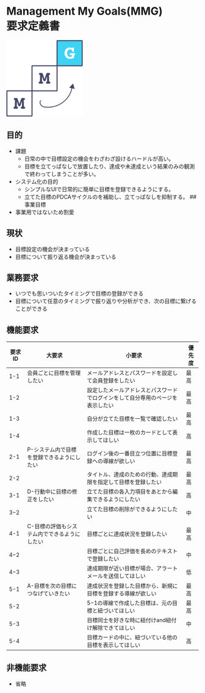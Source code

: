 # Management My Goals(MMG)<br>要求定義書
<img src = MMG_logo.png width=200px>

## 目的
* 課題
    * 日常の中で目標設定の機会をわざわざ設けるハードルが高い。
    * 目標を立てっぱなしで放置したり、達成や未達成という結果のみの観測で終わってしまうことが多い。
* システム化の目的
    * シンプルなUIで日常的に簡単に目標を登録できるようにする。
    * 立てた目標のPDCAサイクルのを補助し、立てっぱなしを抑制する。
##　事業目標
* 事業用ではないため割愛
## 現状
* 目標設定の機会が決まっている
* 目標について振り返る機会が決まっている
## 業務要求
* いつでも思いついたタイミングで目標の登録ができる
* 目標について任意のタイミングで振り返りや分析ができ、次の目標に繋げることができる
## 機能要求
|要求ID|大要求|小要求|優先度|
|----|----|----|----|
|1-1|会員ごとに目標を管理したい|メールアドレスとパスワードを設定して会員登録をしたい|最高|
|1-2||設定したメールアドレスとパスワードでログインをして自分専用のページを表示したい|最高|
|1-3||自分が立てた目標を一覧で確認したい|最高|
|1-4||作成した目標は一枚のカードとして表示してほしい|高|
|2-1|P-システム内で目標を登録できるようにしたい|ログイン後の一番目立つ位置に目標登録への導線が欲しい|最高|
|2-2||タイトル、達成のための行動、達成期限を指定して目標を登録したい|最高|
|3-1|D-行動中に目標の修正をしたい|立てた目標の各入力項目をあとから編集できるようにしたい|高|
|3−2||立てた目標の削除ができるようにしたい|中|
|4-1|C-目標の評価もシステム内でできるようにしたい|目標ごとに達成状況を登録したい|最高|
|4−2||目標ごとに自己評価を長めのテキストで登録したい|中|
|4−3||達成期限が近い目標が場合、アラートメールを送信してほしい|低|
|5-1|A-目標を次の目標につなげていきたい|達成状況を登録した目標から、新規に目標を登録する導線が欲しい|最高|
|5-2||5−1の導線で作成した目標は、元の目標と紐づいてほしい|最高|
|5-3||目標同士を好きな時に紐付けand紐付け解除できてほしい|中|
|5-4||目標カードの中に、紐づいている他の目標を表示してほしい|高|
## 非機能要求
* 省略